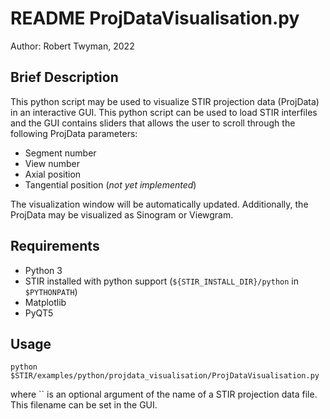 # README ProjDataVisualisation.py

Author: Robert Twyman, 2022

## Brief Description
This python script may be used to visualize STIR projection data (ProjData) in an interactive GUI. This python script can be used to load STIR interfiles and the GUI contains sliders that allows the user to scroll through the following ProjData parameters:
- Segment number
- View number
- Axial position
- Tangential position (_not yet implemented_)

The visualization window will be automatically updated. Additionally, the ProjData may be visualized as Sinogram or Viewgram.


## Requirements
- Python 3
- STIR installed with python support (`${STIR_INSTALL_DIR}/python` in `$PYTHONPATH`)
- Matplotlib
- PyQT5

## Usage
```
python $STIR/examples/python/projdata_visualisation/ProjDataVisualisation.py
```
where `` is an optional argument of the name of a STIR projection data file. This filename can be set in the GUI.